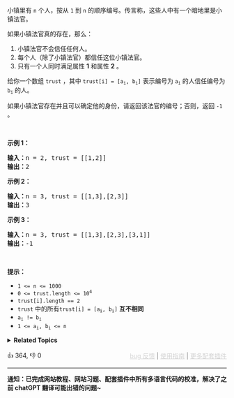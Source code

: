 <p>小镇里有 <code>n</code> 个人，按从 <code>1</code> 到 <code>n</code> 的顺序编号。传言称，这些人中有一个暗地里是小镇法官。</p>

<p>如果小镇法官真的存在，那么：</p>

<ol> 
 <li>小镇法官不会信任任何人。</li> 
 <li>每个人（除了小镇法官）都信任这位小镇法官。</li> 
 <li>只有一个人同时满足属性 <strong>1</strong> 和属性 <strong>2</strong> 。</li> 
</ol>

<p>给你一个数组 <code>trust</code> ，其中 <code>trust[i] = [a<sub>i</sub>, b<sub>i</sub>]</code> 表示编号为 <code>a<sub>i</sub></code> 的人信任编号为 <code>b<sub>i</sub></code> 的人。</p>

<p>如果小镇法官存在并且可以确定他的身份，请返回该法官的编号；否则，返回 <code>-1</code> 。</p>

<p>&nbsp;</p>

<p><strong>示例 1：</strong></p>

<pre>
<strong>输入：</strong>n = 2, trust = [[1,2]]
<strong>输出：</strong>2
</pre>

<p><strong>示例 2：</strong></p>

<pre>
<strong>输入：</strong>n = 3, trust = [[1,3],[2,3]]
<strong>输出：</strong>3
</pre>

<p><strong>示例 3：</strong></p>

<pre>
<strong>输入：</strong>n = 3, trust = [[1,3],[2,3],[3,1]]
<strong>输出：</strong>-1
</pre>

&nbsp;

<p><strong>提示：</strong></p>

<ul> 
 <li><code>1 &lt;= n &lt;= 1000</code></li> 
 <li><code>0 &lt;= trust.length &lt;= 10<sup>4</sup></code></li> 
 <li><code>trust[i].length == 2</code></li> 
 <li><code>trust</code> 中的所有<code>trust[i] = [a<sub>i</sub>, b<sub>i</sub>]</code> <strong>互不相同</strong></li> 
 <li><code>a<sub>i</sub> != b<sub>i</sub></code></li> 
 <li><code>1 &lt;= a<sub>i</sub>, b<sub>i</sub> &lt;= n</code></li> 
</ul>

<details><summary><strong>Related Topics</strong></summary>图 | 数组 | 哈希表</details><br>

<div>👍 364, 👎 0<span style='float: right;'><span style='color: gray;'><a href='https://github.com/labuladong/fucking-algorithm/issues' target='_blank' style='color: lightgray;text-decoration: underline;'>bug 反馈</a> | <a href='https://labuladong.online/algo/fname.html?fname=jb插件简介' target='_blank' style='color: lightgray;text-decoration: underline;'>使用指南</a> | <a href='https://labuladong.online/algo/' target='_blank' style='color: lightgray;text-decoration: underline;'>更多配套插件</a></span></span></div>

<div id="labuladong"><hr>

**通知：已完成网站教程、网站习题、配套插件中所有多语言代码的校准，解决了之前 chatGPT 翻译可能出错的问题~**

</div>

